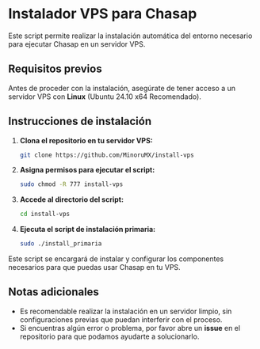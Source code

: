 # Instalador VPS para Chasap

Este script permite realizar la instalación automática del entorno necesario para ejecutar Chasap en un servidor VPS.

## Requisitos previos

Antes de proceder con la instalación, asegúrate de tener acceso a un servidor VPS con **Linux** (Ubuntu 24.10 x64 Recomendado).

## Instrucciones de instalación

1. **Clona el repositorio en tu servidor VPS:**

    ```bash
    git clone https://github.com/MinoruMX/install-vps
    ```

2. **Asigna permisos para ejecutar el script:**

    ```bash
    sudo chmod -R 777 install-vps
    ```

3. **Accede al directorio del script:**

    ```bash
    cd install-vps
    ```

4. **Ejecuta el script de instalación primaria:**

    ```bash
    sudo ./install_primaria
    ```

Este script se encargará de instalar y configurar los componentes necesarios para que puedas usar Chasap en tu VPS.

## Notas adicionales

- Es recomendable realizar la instalación en un servidor limpio, sin configuraciones previas que puedan interferir con el proceso.
- Si encuentras algún error o problema, por favor abre un **issue** en el repositorio para que podamos ayudarte a solucionarlo.
